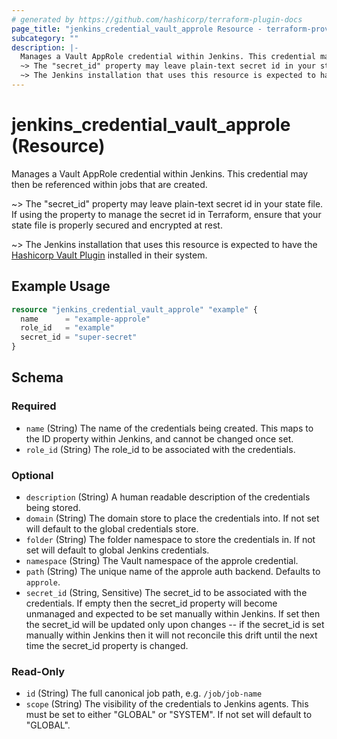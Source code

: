 ```yaml
---
# generated by https://github.com/hashicorp/terraform-plugin-docs
page_title: "jenkins_credential_vault_approle Resource - terraform-provider-jenkins"
subcategory: ""
description: |-
  Manages a Vault AppRole credential within Jenkins. This credential may then be referenced within jobs that are created.
  ~> The "secret_id" property may leave plain-text secret id in your state file. If using the property to manage the secret id in Terraform, ensure that your state file is properly secured and encrypted at rest.
  ~> The Jenkins installation that uses this resource is expected to have the Hashicorp Vault Plugin https://plugins.jenkins.io/hashicorp-vault-plugin/ installed in their system.
---
```


# jenkins_credential_vault_approle (Resource)

Manages a Vault AppRole credential within Jenkins. This credential may then be referenced within jobs that are created.

~> The "secret_id" property may leave plain-text secret id in your state file. If using the property to manage the secret id in Terraform, ensure that your state file is properly secured and encrypted at rest.

~> The Jenkins installation that uses this resource is expected to have the [Hashicorp Vault Plugin](https://plugins.jenkins.io/hashicorp-vault-plugin/) installed in their system.

## Example Usage

```terraform
resource "jenkins_credential_vault_approle" "example" {
  name      = "example-approle"
  role_id   = "example"
  secret_id = "super-secret"
}
```

<!-- schema generated by tfplugindocs -->
## Schema

### Required

- `name` (String) The name of the credentials being created. This maps to the ID property within Jenkins, and cannot be changed once set.
- `role_id` (String) The role_id to be associated with the credentials.

### Optional

- `description` (String) A human readable description of the credentials being stored.
- `domain` (String) The domain store to place the credentials into. If not set will default to the global credentials store.
- `folder` (String) The folder namespace to store the credentials in. If not set will default to global Jenkins credentials.
- `namespace` (String) The Vault namespace of the approle credential.
- `path` (String) The unique name of the approle auth backend. Defaults to `approle`.
- `secret_id` (String, Sensitive) The secret_id to be associated with the credentials. If empty then the secret_id property will become unmanaged and expected to be set manually within Jenkins. If set then the secret_id will be updated only upon changes -- if the secret_id is set manually within Jenkins then it will not reconcile this drift until the next time the secret_id property is changed.

### Read-Only

- `id` (String) The full canonical job path, e.g. `/job/job-name`
- `scope` (String) The visibility of the credentials to Jenkins agents. This must be set to either "GLOBAL" or "SYSTEM". If not set will default to "GLOBAL".
